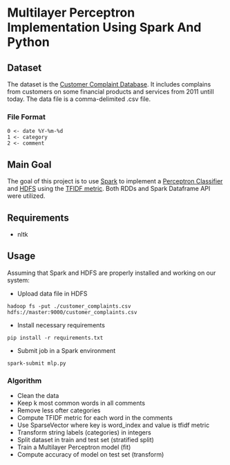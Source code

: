 # Multilayer Perceptron Implementation Using Spark And Python

## Dataset

The dataset is the [Customer Complaint Database](https://catalog.data.gov/dataset/consumer-complaint-database). It includes complains from customers on some financial products and services from 2011 untill today. The data file is a comma-delimited .csv file. 

### File Format


```
0 <- date %Y-%m-%d
1 <- category
2 <- comment
```

## Main Goal

The goal of this project is to use [Spark](https://spark.apache.org/) to implement a [Perceptron Classifier](https://en.wikipedia.org/wiki/Multilayer_perceptron) and [HDFS](https://hadoop.apache.org/docs/r1.2.1/hdfs_design.html) using the [TFIDF metric](https://en.wikipedia.org/wiki/Tf%E2%80%93idf). Both RDDs and Spark Dataframe API were utilized.

## Requirements
- nltk

## Usage

Assuming that Spark and HDFS are properly installed and working on our system:

- Upload data file in HDFS
```
hadoop fs -put ./customer_complaints.csv hdfs://master:9000/customer_complaints.csv
```

- Install necessary requirements
```
pip install -r requirements.txt
```

- Submit job in a Spark environment
```
spark-submit mlp.py
```


### Algorithm

- Clean the data
- Keep k most common words in all comments
- Remove less ofter categories
- Compute TFIDF metric for each word in the comments 
- Use SparseVector where key is word_index and value is tfidf metric
- Transform string labels (categories) in integers
- Split dataset in train and test set (stratified split)
- Train a Multilayer Perceptron model (fit)
- Compute accuracy of model on test set (transform)
